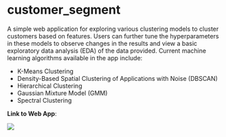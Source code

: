 # customer_segment

A simple web application for exploring various clustering models to cluster customers based on features. Users can further tune the hyperparameters in these models to observe changes in the results and view a basic exploratory data analysis (EDA) of the data provided. Current machine learning algorithms available in the app include:

- K-Means Clustering
- Density-Based Spatial Clustering of Applications with Noise (DBSCAN)
- Hierarchical Clustering
- Gaussian Mixture Model (GMM)
- Spectral Clustering

**Link to Web App**:

[<img src="https://static.streamlit.io/badges/streamlit_badge_black_white.svg">](<https://customer-ml.streamlit.app>)
